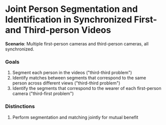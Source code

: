# Joint Person Segmentation and Identification in Synchronized First- and Third-person Videos

**Scenario**: Multiple first-person cameras and third-person cameras, all synchronized.

### Goals
1. Segment each person in the videos ("third-third problem")
2. Identify matches between segments that correspond to the same person across different views ("third-third problem")
3. Identify the segments that correspond to the wearer of each first-person camera ("third-first problem")
### Distinctions
1. Perform segmentation and matching jointly for mutual benefit
<!--stackedit_data:
eyJoaXN0b3J5IjpbMjQyNDQ2OTY1XX0=
-->